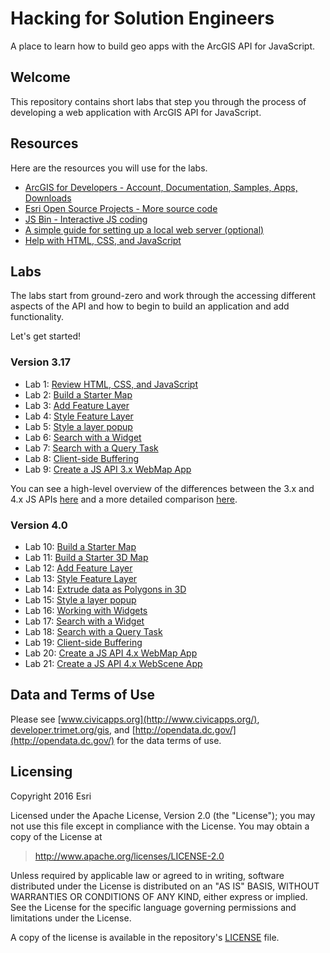 # Hacking for Solution Engineers 

A place to learn how to build geo apps with the ArcGIS API for JavaScript.

## Welcome

This repository contains short labs that step you through the process of developing a web application with ArcGIS API for JavaScript. 


## Resources

Here are the resources you will use for the labs.

* [ArcGIS for Developers - Account, Documentation, Samples, Apps, Downloads](http://developers.arcgis.com)
* [Esri Open Source Projects - More source code](http://esri.github.io)
* [JS Bin - Interactive JS coding](http://jsbin.com)
* [A simple guide for setting up a local web server (optional)](https://gist.github.com/jgravois/5e73b56fa7756fd00b89)
* [Help with HTML, CSS, and JavaScript](http://w3schools.com)

## Labs

The labs start from ground-zero and work through the accessing different aspects of the API and how to begin to build an application and add functionality.

Let's get started!

### Version 3.17

* Lab 1:  [Review HTML, CSS, and JavaScript](./labs/review/lab1.md)
* Lab 2:  [Build a Starter Map](./labs/jsapi3/create_starter_map/lab.md)
* Lab 3:  [Add Feature Layer](./labs/jsapi3/add_feature_layer/lab.md)
* Lab 4:  [Style Feature Layer](./labs/jsapi3/style_feature_layer/lab.md)
* Lab 5:  [Style a layer popup](./labs/jsapi3/style_simple_popup/lab.md)
* Lab 6:  [Search with a Widget](./labs/jsapi3/search_with_widget/lab.md)
* Lab 7:  [Search with a Query Task](./labs/jsapi3/search_with_query_task/lab.md)
* Lab 8:  [Client-side Buffering](./labs/jsapi3/fixed_buffer_with_geometry_engine/lab.md)
* Lab 9:  [Create a JS API 3.x WebMap App](./labs/webmap_apps/create_jsapi3_app/lab.md)

You can see a high-level overview of the differences between the 3.x and 4.x JS APIs [here](https://developers.arcgis.com/javascript/latest/guide/choose-version/index.html) and a more detailed comparison [here](https://developers.arcgis.com/javascript/latest/guide/functionality-matrix/index.html).

### Version 4.0
 * Lab 10:  [Build a Starter Map](./labs/jsapi/create_starter_map/lab.md)
 * Lab 11:  [Build a Starter 3D Map](./labs/jsapi/create_starter_map_3d/lab.md)
 * Lab 12:  [Add Feature Layer](./labs/jsapi/add_feature_layer/lab.md)
 * Lab 13:  [Style Feature Layer](./labs/jsapi/style_feature_layer/lab.md)
 * Lab 14:  [Extrude data as Polygons in 3D](./labs/jsapi/extrude_polygon_3d/lab.md)
 * Lab 15:  [Style a layer popup](./labs/jsapi/style_simple_popup/lab.md)
 * Lab 16:  [Working with Widgets](./labs/jsapi/working_with_widgets/lab.md)
 * Lab 17:  [Search with a Widget](./labs/jsapi/search_with_widget/lab.md)
 * Lab 18:  [Search with a Query Task](./labs/jsapi/search_with_query_task/lab.md)
 * Lab 19:  [Client-side Buffering](./labs/jsapi/buffer_with_geometry_engine/lab.md)
 * Lab 20:  [Create a JS API 4.x WebMap App](./labs/webmap_apps/create_jsapi_app/lab.md)
 * Lab 21:  [Create a JS API 4.x WebScene App](./labs/webmap_apps/create_jsapi_scene_app/lab.md)
 
## Data and Terms of Use

Please see [www.civicapps.org](http://www.civicapps.org/), [developer.trimet.org/gis](developer.trimet.org/gis), and [http://opendata.dc.gov/](http://opendata.dc.gov/) for the data terms of use.

## Licensing
Copyright 2016 Esri

Licensed under the Apache License, Version 2.0 (the "License");
you may not use this file except in compliance with the License.
You may obtain a copy of the License at

> http://www.apache.org/licenses/LICENSE-2.0

Unless required by applicable law or agreed to in writing, software
distributed under the License is distributed on an "AS IS" BASIS,
WITHOUT WARRANTIES OR CONDITIONS OF ANY KIND, either express or implied.
See the License for the specific language governing permissions and
limitations under the License.

A copy of the license is available in the repository's [LICENSE](./license.txt) file.


